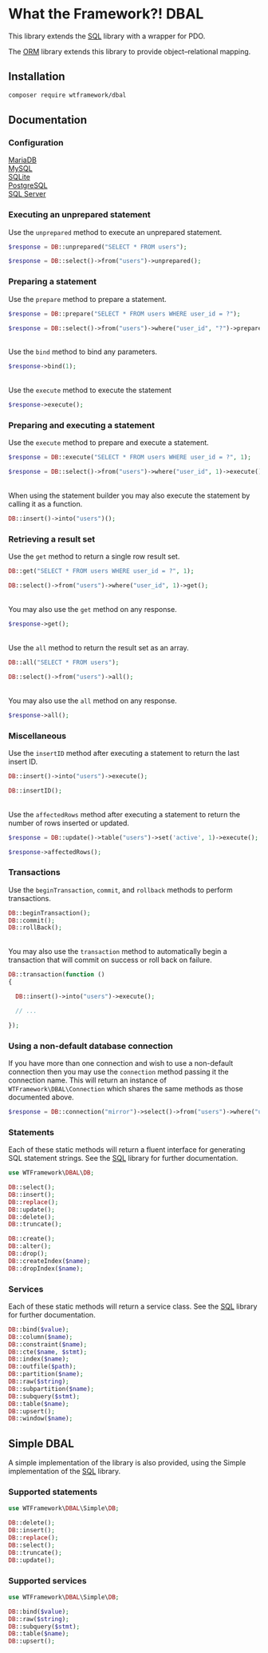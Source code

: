 # What the Framework?! DBAL
This library extends the [SQL](https://github.com/wtframework/sql) library with a wrapper for PDO.

The [ORM](https://github.com/wtframework/orm) library extends this library to provide object–relational mapping.

## Installation
```bash
composer require wtframework/dbal
```

## Documentation

### Configuration
[MariaDB](docs/mariadb.md)\
[MySQL](docs/mysql.md)\
[SQLite](docs/sqlite.md)\
[PostgreSQL](docs/postgresql.md)\
[SQL Server](docs/sqlserver.md)

### Executing an unprepared statement
Use the `unprepared` method to execute an unprepared statement.
```php
$response = DB::unprepared("SELECT * FROM users");

$response = DB::select()->from("users")->unprepared();
```

### Preparing a statement
Use the `prepare` method to prepare a statement.
```php
$response = DB::prepare("SELECT * FROM users WHERE user_id = ?");

$response = DB::select()->from("users")->where("user_id", "?")->prepare();
```
\
Use the `bind` method to bind any parameters.
```php
$response->bind(1);
```
\
Use the `execute` method to execute the statement
```php
$response->execute();
```

### Preparing and executing a statement
Use the `execute` method to prepare and execute a statement.
```php
$response = DB::execute("SELECT * FROM users WHERE user_id = ?", 1);

$response = DB::select()->from("users")->where("user_id", 1)->execute();
```
\
When using the statement builder you may also execute the statement by calling it as a function.
```php
DB::insert()->into("users")();
```

### Retrieving a result set
Use the `get` method to return a single row result set.
```php
DB::get("SELECT * FROM users WHERE user_id = ?", 1);

DB::select()->from("users")->where("user_id", 1)->get();
```
\
You may also use the `get` method on any response.
```php
$response->get();
```
\
Use the `all` method to return the result set as an array.
```php
DB::all("SELECT * FROM users");

DB::select()->from("users")->all();
```
\
You may also use the `all` method on any response.
```php
$response->all();
```

### Miscellaneous
Use the `insertID` method after executing a statement to return the last insert ID.
```php
DB::insert()->into("users")->execute();

DB::insertID();
```
\
Use the `affectedRows` method after executing a statement to return the number of rows inserted or updated.
```php
$response = DB::update()->table("users")->set('active', 1)->execute();

$response->affectedRows();
```

### Transactions
Use the `beginTransaction`, `commit`, and `rollback` methods to perform transactions.
```php
DB::beginTransaction();
DB::commit();
DB::rollBack();
```
\
You may also use the `transaction` method to automatically begin a transaction that will commit on success or roll back on failure.
```php
DB::transaction(function ()
{

  DB::insert()->into("users")->execute();

  // ...

});
```

### Using a non-default database connection
If you have more than one connection and wish to use a non-default connection then you may use the `connection` method passing it the connection name. This will return an instance of `WTFramework\DBAL\Connection` which shares the same methods as those documented above.
```php
$response = DB::connection("mirror")->select()->from("users")->where("user_id", 1)->get();
```

### Statements
Each of these static methods will return a fluent interface for generating SQL statement strings. See the [SQL](https://github.com/wtframework/sql) library for further documentation.

```php
use WTFramework\DBAL\DB;

DB::select();
DB::insert();
DB::replace();
DB::update();
DB::delete();
DB::truncate();

DB::create();
DB::alter();
DB::drop();
DB::createIndex($name);
DB::dropIndex($name);
```

### Services
Each of these static methods will return a service class. See the [SQL](https://github.com/wtframework/sql) library for further documentation.

```php
DB::bind($value);
DB::column($name);
DB::constraint($name);
DB::cte($name, $stmt);
DB::index($name);
DB::outfile($path);
DB::partition($name);
DB::raw($string);
DB::subpartition($name);
DB::subquery($stmt);
DB::table($name);
DB::upsert();
DB::window($name);
```

## Simple DBAL
A simple implementation of the library is also provided, using the Simple implementation of the [SQL](https://github.com/wtframework/sql?tab=readme-ov-file#simple-sql) library.

### Supported statements
```php
use WTFramework\DBAL\Simple\DB;

DB::delete();
DB::insert();
DB::replace();
DB::select();
DB::truncate();
DB::update();
```

### Supported services
```php
use WTFramework\DBAL\Simple\DB;

DB::bind($value);
DB::raw($string);
DB::subquery($stmt);
DB::table($name);
DB::upsert();
```